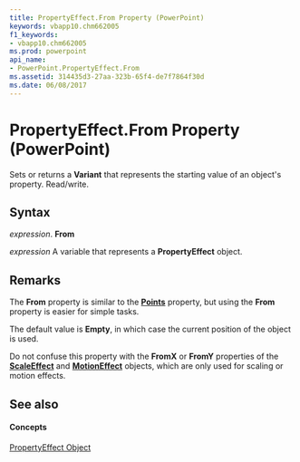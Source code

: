 ```yaml
---
title: PropertyEffect.From Property (PowerPoint)
keywords: vbapp10.chm662005
f1_keywords:
- vbapp10.chm662005
ms.prod: powerpoint
api_name:
- PowerPoint.PropertyEffect.From
ms.assetid: 314435d3-27aa-323b-65f4-de7f7864f30d
ms.date: 06/08/2017
---
```



# PropertyEffect.From Property (PowerPoint)

Sets or returns a **Variant** that represents the starting value of an object's property. Read/write.


## Syntax

 _expression_. **From**

 _expression_ A variable that represents a **PropertyEffect** object.


## Remarks

The **From** property is similar to the **[Points](propertyeffect-points-property-powerpoint.md)** property, but using the **From** property is easier for simple tasks.

The default value is **Empty**, in which case the current position of the object is used.

Do not confuse this property with the **FromX** or **FromY** properties of the **[ScaleEffect](scaleeffect-object-powerpoint.md)** and **[MotionEffect](motioneffect-object-powerpoint.md)** objects, which are only used for scaling or motion effects.


## See also


#### Concepts


[PropertyEffect Object](propertyeffect-object-powerpoint.md)

